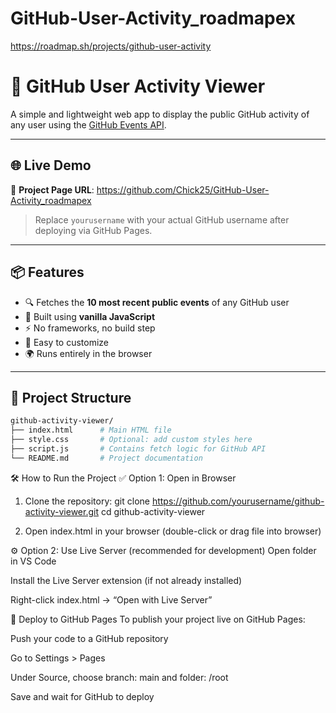 ﻿# GitHub-User-Activity_roadmapex
https://roadmap.sh/projects/github-user-activity
# 🚀 GitHub User Activity Viewer

A simple and lightweight web app to display the public GitHub activity of any user using the [GitHub Events API](https://docs.github.com/en/rest/activity/events?apiVersion=2022-11-28).

---

## 🌐 Live Demo

🔗 **Project Page URL**: https://github.com/Chick25/GitHub-User-Activity_roadmapex

> Replace `yourusername` with your actual GitHub username after deploying via GitHub Pages.

---

## 📦 Features

- 🔍 Fetches the **10 most recent public events** of any GitHub user
- 🧩 Built using **vanilla JavaScript**
- ⚡ No frameworks, no build step
- 🎨 Easy to customize
- 🌍 Runs entirely in the browser

---

## 📁 Project Structure

```bash
github-activity-viewer/
├── index.html      # Main HTML file
├── style.css       # Optional: add custom styles here
├── script.js       # Contains fetch logic for GitHub API
└── README.md       # Project documentation
```

🛠️ How to Run the Project
✅ Option 1: Open in Browser
1. Clone the repository:
  git clone https://github.com/yourusername/github-activity-viewer.git
  cd github-activity-viewer

2. Open index.html in your browser (double-click or drag file into browser)
   
⚙️ Option 2: Use Live Server (recommended for development)
Open folder in VS Code

Install the Live Server extension (if not already installed)

Right-click index.html → “Open with Live Server”

🚀 Deploy to GitHub Pages
To publish your project live on GitHub Pages:

Push your code to a GitHub repository

Go to Settings > Pages

Under Source, choose branch: main and folder: /root

Save and wait for GitHub to deploy


